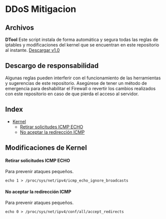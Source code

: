 # DDoS Mitigacion

## Archivos
**DTool** Este script instala de forma automática y segura todas las reglas de iptables y modificaciones del kernel que se encuentran en este repositorio al instante. 
[Descargar v1.0](https://github.com/Bryan-Herrera-DEV/DDoSMitigatio-DTool/blob/main/tool/DTool.sh)

## Descargo de responsabilidad
Algunas reglas pueden interferir con el funcionamiento de las herramientas y sugerencias de este repositorio. Asegúrese de tener un método de emergencia para deshabilitar el Firewall o revertir los cambios realizados con este repositorio en caso de que pierda el acceso al servidor.

## Index
- [Kernel](#Modificaciones-de-Kernel)
  - [Retirar solicitudes ICMP ECHO](#Retirar-solicitudes-ICMP-ECHO)
  - [No aceptar la redirección ICMP](#No-aceptar-la-redirección-ICMP)
  
## Modificaciones de Kernel
#### Retirar solicitudes ICMP ECHO
Para prevenir ataques pequeños.
```shell
echo 1 > /proc/sys/net/ipv4/icmp_echo_ignore_broadcasts
```

#### No aceptar la redirección ICMP
Para prevenir ataques pequeños.
```shell
echo 0 > /proc/sys/net/ipv4/conf/all/accept_redirects
```
